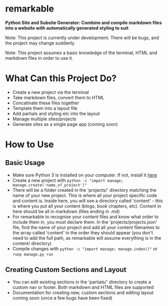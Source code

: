 # remarkable 
**Python Site and Subsite Generator: Combine and compile markdown files into a website with automatically generated styling to suit**

Note: This project is currently under development. There will be bugs, and the project may change suddenly.

Note: This project assumes a basic knowledge of the terminal, HTML and markdown files in order to use it.

# What Can this Project Do?
- Create a new project via the terminal
- Take markdown files, convert them to HTML
- Concatinate these files together
- Template them into a layout file
- Add partials and styling etc into the layout
- Manage multiple sites/projects
- Generate sites as a single page app (coming soon)

# How to Use
## Basic Usage
- Make sure Python 3 is installed on your computer. If not, install it [here](https://www.python.org/downloads)
- Create a new project with `python -c "import manage; manage.create('name_of_project')"`
- There will be a folder created in the 'projects/' directory matching the name of your new project. This is where all your project specific code and content is. Inside here, you will see a directory called 'content' - this is where you put all your content (blogs, book chapters, etc). Content in here should be all in markdown (files ending in .md)
- For remarkable to recognise your content files and know what order to include them in, you must declare them. In the 'projects/projects.json' file, find the name of your project and add all your content filenames to the array called 'content' in the order they should appear (you don't need to add the full path, as remarkable will assume everything is in the content/ directory)
- Compile changes with `python -c "import manage; manage.index()"` or `runp manage.py run`

## Creating Custom Sections and Layout
- You can edit existing sections in the 'partials/' directory to create a custom nav or footer. Both markdown and HTML files are supported
- Documentation for creating new, custom sections and editing layout coming soon (once a few bugs have been fixed)